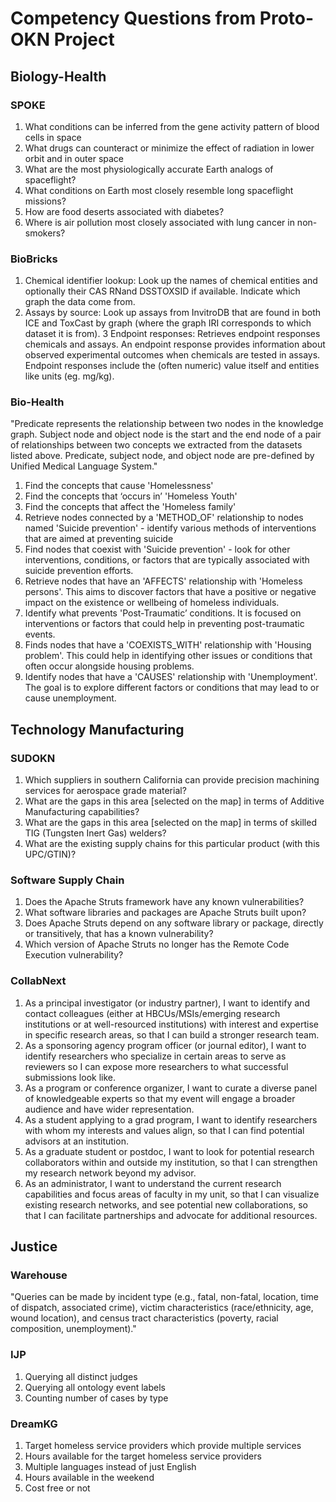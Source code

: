 # Competency Questions from Proto-OKN Project
## Biology-Health
### SPOKE
1. What conditions can be inferred from the gene activity pattern of blood cells in space
2. What drugs can counteract or minimize the effect of radiation in lower orbit and in outer space
3. What are the most physiologically accurate Earth analogs of spaceflight?
4. What conditions on Earth most closely resemble long spaceflight missions?
5. How are food deserts associated with diabetes?
6. Where is air pollution most closely associated with lung cancer in non-smokers?

### BioBricks
1. Chemical identifier lookup: Look up the names of chemical entities and optionally their CAS RNand DSSTOXSID if available. Indicate which graph the data come from.
2. Assays by source: Look up assays from InvitroDB that are found in both ICE and ToxCast by graph (where the graph IRI corresponds to which dataset it is from).
3 Endpoint responses: Retrieves endpoint responses chemicals and assays. An endpoint response provides information about observed experimental outcomes when chemicals are tested in assays. Endpoint responses include the (often numeric) value itself and entities like units (eg. mg/kg).

### Bio-Health
"Predicate represents the relationship between two nodes in the knowledge graph. Subject node and object node is the start and the end node of a pair of relationships between two concepts we extracted from the datasets listed above. Predicate, subject node, and object node are pre-defined by Unified Medical Language System."
1. Find the concepts that cause 'Homelessness'
2. Find the concepts that ‘occurs in’ 'Homeless Youth'
3. Find the concepts that affect the 'Homeless family'
4. Retrieve nodes connected by a 'METHOD_OF' relationship to nodes named 'Suicide prevention' - identify various methods of interventions that are aimed at preventing suicide
5. Find nodes that coexist with 'Suicide prevention' - look for other interventions, conditions, or factors that are typically associated with suicide prevention efforts.
6. Retrieve nodes that have an 'AFFECTS' relationship with 'Homeless persons'. This aims to discover factors that have a positive or negative impact on the existence or wellbeing of homeless individuals.
7. Identify what prevents 'Post-Traumatic’ conditions. It is focused on interventions or factors that could help in preventing post-traumatic events.
8. Finds nodes that have a 'COEXISTS_WITH' relationship with 'Housing problem'. This could help in identifying other issues or conditions that often occur alongside housing problems.
9. Identify nodes that have a 'CAUSES' relationship with 'Unemployment'. The goal is to explore different factors or conditions that may lead to or cause unemployment.

## Technology Manufacturing
### SUDOKN
1. Which suppliers in southern California can provide precision machining services for aerospace grade material?
2. What are the gaps in this area [selected on the map] in terms of Additive Manufacturing capabilities?
3. What are the gaps in this area [selected on the map] in terms of skilled TIG (Tungsten Inert Gas) welders?
4. What are the existing supply chains for this particular product (with this UPC/GTIN)?

### Software Supply Chain
1. Does the Apache Struts framework have any known vulnerabilities?
2. What software libraries and packages are Apache Struts built upon?
3. Does Apache Struts depend on any software library or package, directly or transitively, that has a known vulnerability?
4. Which version of Apache Struts no longer has the Remote Code Execution vulnerability?

### CollabNext
1. As a principal investigator (or industry partner), I want to identify and contact colleagues (either at HBCUs/MSIs/emerging research institutions or at well-resourced institutions) with interest and expertise in specific research areas, so that I can build a stronger research team.
2. As a sponsoring agency program officer (or journal editor), I want to identify researchers who specialize in certain areas to serve as reviewers so I can expose more researchers to what successful submissions look like.
3. As a program or conference organizer, I want to curate a diverse panel of knowledgeable experts so that my event will engage a broader audience and have wider representation.
4. As a student applying to a grad program, I want to identify researchers with whom my interests and values align, so that I can find potential advisors at an institution.
5. As a graduate student or postdoc, I want to look for potential research collaborators within and outside my institution, so that I can strengthen my research network beyond my advisor.
6. As an administrator, I want to understand the current research capabilities and focus areas of faculty in my unit, so that I can visualize existing research networks, and see potential new collaborations, so that I can facilitate partnerships and advocate for additional resources.

## Justice
### Warehouse
"Queries can be made by incident type (e.g., fatal, non-fatal, location, time of dispatch, associated crime), victim characteristics (race/ethnicity, age, wound location), and census tract characteristics (poverty, racial composition, unemployment)."

### IJP
1. Querying all distinct judges
2. Querying all ontology event labels
3. Counting number of cases by type

### DreamKG
1. Target homeless service providers which provide multiple services
2. Hours available for the target homeless service providers
3. Multiple languages instead of just English
4. Hours available in the weekend
5. Cost free or not
